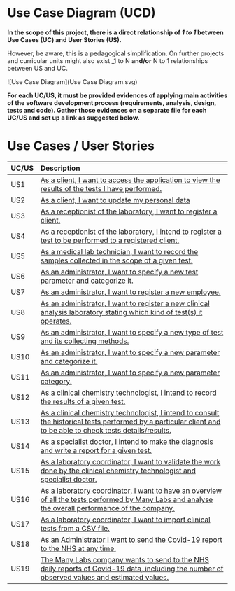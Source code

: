 # Use Case Diagram (UCD)

**In the scope of this project, there is a direct relationship of _1 to 1_ between Use Cases (UC) and User Stories (US).**

However, be aware, this is a pedagogical simplification. On further projects and curricular units might also exist _1 to N **and/or** N to 1 relationships between US and UC.


![Use Case Diagram](Use Case Diagram.svg)


**For each UC/US, it must be provided evidences of applying main activities of the software development process (requirements, analysis, design, tests and code). Gather those evidences on a separate file for each UC/US and set up a link as suggested below.**

# Use Cases / User Stories
| UC/US  | Description                                                               |                   
|:----|:------------------------------------------------------------------------|
| US1 | [As a client, I want to access the application to view the results of the tests I have performed.]()   |
| US2 | [As a client, I want to update my personal data]()  |
| US3 | [As a receptionist of the laboratory, I want to register a client.](US_3/US3_RegisterClient.md)|
| US4 | [As a receptionist of the laboratory, I intend to register a test to be performed to a registered client.](US_4/US_4.md)|
| US5 | [As a medical lab technician, I want to record the samples collected in the scope of a given test.](US_5/US5_RecordSamples.md)|
| US6 | [As an administrator, I want to specify a new test parameter and categorize it.](US4.md)|
| US7 | [As an administrator, I want to register a new employee.](US_7/US7_RegisterEmployee.md)|
| US8 | [As an administrator, I want to register a new clinical analysis laboratory stating which kind of test(s) it operates.](US_8/US8_RegisterNewClinicalAnalysisLaboratory.md)|
| US9 | [As an administrator, I want to specify a new type of test and its collecting methods.](US_9/US_9.md)|
| US10 | [As an administrator, I want to specify a new parameter and categorize it.](US_10/US10_CreateCategorizeParameter.md)|
| US11 | [As an administrator, I want to specify a new parameter category.](US_11/US11_CreateParameterCategory.md)|
| US12 | [As a clinical chemistry technologist, I intend to record the results of a given test.]()|
| US13 | [As a clinical chemistry technologist, I intend to consult the historical tests performed by a particular client and to be able to check tests details/results.]()|
| US14 | [As a specialist doctor, I intend to make the diagnosis and write a report for a given test.](US_14/US14_MakeDiagnosisWriteTestReport.md)|
| US15 | [As a laboratory coordinator, I want to validate the work done by the clinical chemistry technologist and specialist doctor.]()|
| US16 | [As a laboratory coordinator, I want to have an overview of all the tests performed by Many Labs and analyse the overall performance of the company.](US_16/US16_OverviewTestsAnalysePerformance.md)
| US17 | [As a laboratory coordinator, I want to import clinical tests from a CSV file.](US_17/US_17.md)
| US18 | [As an Administrator I want to send the Covid-19 report to the NHS at any time.]()
| US19 | [The Many Labs company wants to send to the NHS daily reports of Covid-19 data, including the number of observed values and estimated values.](US_19/US19_SendDailyReportsToNHS.md)